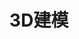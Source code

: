 ﻿---
title: 3D建模
type: docs
weight: 70
url: /zh/net/3d-modeling/
description: 关于Aspose.3D for .NET中的3D建模的文章。
---
